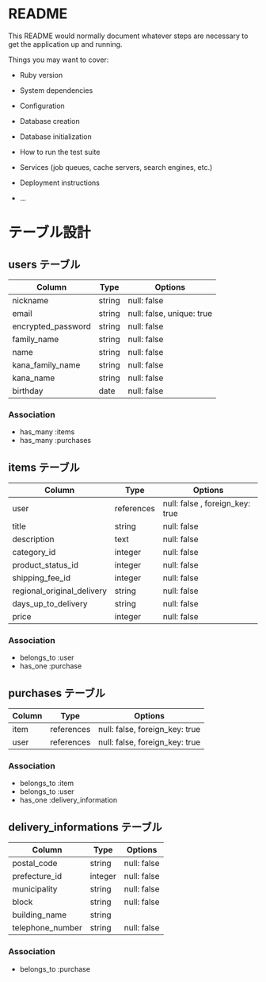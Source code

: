 # README

This README would normally document whatever steps are necessary to get the
application up and running.

Things you may want to cover:

* Ruby version

* System dependencies

* Configuration

* Database creation

* Database initialization

* How to run the test suite

* Services (job queues, cache servers, search engines, etc.)

* Deployment instructions

* ...
# テーブル設計

## users テーブル

| Column             | Type    | Options                   |
| ------------------ | ------- | ------------------------- |
| nickname           | string  | null: false               |
| email              | string  | null: false, unique: true |
| encrypted_password | string  | null: false               |
| family_name        | string  | null: false               |
| name               | string  | null: false               |
| kana_family_name   | string  | null: false               | 
| kana_name          | string  | null: false               |
| birthday           | date    | null: false               |


### Association

- has_many :items
- has_many :purchases


## items テーブル

| Column                     | Type       | Options                         |
| -------------------------- | ---------- | ------------------------------- |
| user                       | references | null: false , foreign_key: true | 
| title                      | string     | null: false                     |
| description                | text       | null: false                     |
| category_id                | integer    | null: false                     |
| product_status_id          | integer    | null: false                     |
| shipping_fee_id            | integer    | null: false                     |
| regional_original_delivery | string     | null: false                     |
| days_up_to_delivery        | string     | null: false                     |
| price                      | integer    | null: false                     |

### Association
- belongs_to :user
- has_one :purchase


## purchases テーブル

| Column          | Type       | Options                        |
| --------------- | ---------- | ------------------------------ |
| item            | references | null: false, foreign_key: true |
| user            | references | null: false, foreign_key: true |

### Association

- belongs_to :item
- belongs_to :user
- has_one :delivery_information


## delivery_informations テーブル

| Column           | Type      | Options     |
| ---------------- | --------- | ----------- |
| postal_code      | string    | null: false |
| prefecture_id    | integer   | null: false |
| municipality     | string    | null: false |   
| block            | string    | null: false |
| building_name    | string    |             |
| telephone_number | string    | null: false |

### Association

- belongs_to :purchase



